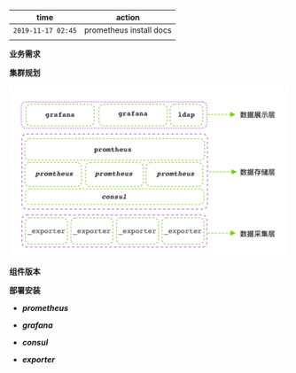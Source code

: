 | time | action|
| :---: | :---: |
|  `2019-11-17 02:45` | prometheus install docs |
||

**业务需求**


**集群规划**

![design.architecture](/Prometheus/images/ops.prometheus.design.architecture.png)

**组件版本**

**部署安装**

- ***prometheus***

- ***grafana***

- ***consul***

- ***exporter***

